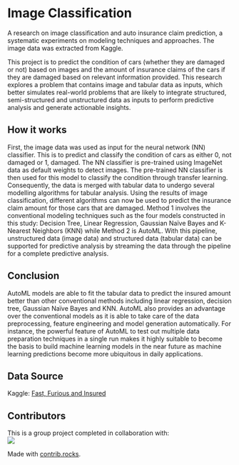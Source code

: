 # Image Classification
A research on image classification and auto insurance claim prediction, a systematic experiments on modeling techniques and approaches. The image data was extracted from Kaggle. 

This project is to predict the condition of cars (whether they are damaged or not) based on images and the amount of insurance claims of the cars if they are damaged based on relevant information provided. This research explores a problem that contains image and tabular data as inputs, which better simulates real-world problems that are likely to integrate structured, semi-structured and unstructured data as inputs to perform predictive analysis and generate actionable insights. 

## How it works
First, the image data was used as input for the neural network (NN) classifier. This is to predict and classify the condition of cars as either 0, not damaged or 1, damaged. The NN classifier is pre-trained using ImageNet data as default weights to detect images. The pre-trained NN classifier is then used for this model to classify the condition through transfer learning. Consequently, the data is merged with tabular data to undergo several modelling algorithms for tabular analysis. Using the results of image classification, different algorithms can now be used to predict the insurance claim amount for those cars that are damaged. Method 1 involves the conventional modeling techniques such as the four models constructed in this study: Decision Tree, Linear Regression, Gaussian Naïve Bayes and K-Nearest Neighbors (KNN) while Method 2 is AutoML. With this pipeline, unstructured data (image data) and structured data (tabular data) can be supported for predictive analysis by streaming the data through the pipeline for a complete predictive analysis.

## Conclusion 
AutoML models are able to fit the tabular data to predict the insured amount better than other conventional methods including linear regression, decision tree, Gaussian Naïve Bayes and KNN. AutoML also provides an advantage over the conventional models as it is able to take care of the data preprocessing, feature engineering and model generation automatically. For instance, the powerful feature of AutoML to test out multiple data preparation techniques in a single run makes it highly suitable to become the basis to build machine learning models in the near future as machine learning predictions become more ubiquitous in daily applications. 

## Data Source
Kaggle: [Fast, Furious and Insured](https://www.kaggle.com/infernape/fast-furious-and-insured)

## Contributors
This is a group project completed in collaboration with: <br>
<a href="https://github.com/MagdaleneHo/Image-Classification/graphs/contributors">
  <img src="https://contrib.rocks/image?repo=MagdaleneHo/Image-Classification" />
</a>

Made with [contrib.rocks](https://contrib.rocks).
